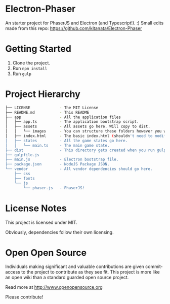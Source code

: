 # Electron-Phaser

An starter project for PhaserJS and Electron (and Typescript!). :)
Small edits made from this repo: https://github.com/kitanata/Electron-Phaser

# Getting Started

1. Clone the project.
2. Run `npm install`
3. Run `gulp`

# Project Hierarchy

```bash
├── LICENSE             - The MIT License
├── README.md           - This README
├── app                 - All the application files
│   ├── app.ts          - The application bootstrap script.
│   ├── assets          - All assets go here. Will copy to dist.
│   │   └── images      - You can structure these folders however you want.
│   ├── index.html      - The basic index.html (shouldn't need to modify this too much.)
│   ├── states          - All the game states go here.
│   │   └── main.ts     - The main game state.
├── dist                - This directory gets created when you run gulp.
├── gulpfile.js         
├── main.js             - Electron bootstrap file.
├── package.json        - NodeJS Package JSON.
└── vendor              - All vendor dependencies should go here.
    ├── css
    ├── fonts
    └── js
        └── phaser.js   - PhaserJS!
```

# License Notes
This project is licensed under MIT. 

Obviously, dependencies follow their own licensing.

# Open Open Source
Individuals making significant and valuable contributions are given
commit-access to the project to contribute as they see fit. This project is
more like an open wiki than a standard guarded open source project.

Read more at http://www.openopensource.org

Please contribute!
